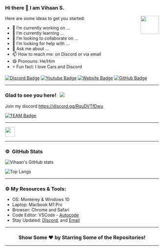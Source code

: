 ### Hi there 👋 I am Vihaan S.
<img align="right" height="60" width="60" alt="" src="https://cdn.discordapp.com/attachments/870832759034245126/934971178790043709/Wolf_test.png" />


Here are some ideas to get you started:

- 🔭 I’m currently working on ...
- 🌱 I’m currently learning ...
- 👯 I’m looking to collaborate on ...
- 🤔 I’m looking for help with ...
- 💬 Ask me about ...
- 📫 How to reach me: on Discord or via email
- 😄 Pronouns: He/Him
- ⚡ Fun fact: I love Cars and Discord

[![Discord Badge](https://img.shields.io/badge/-Discord-0e76a8?style=flat-square&logo=Discor&logoColor=white)](https://discord.gg/PCypEXv5Wa)
[![Youtube Badge](https://img.shields.io/badge/-Youtube-0e76a8?style=flat-square&logo=Youtbe&logoColor=white)](https://www.youtube.com/channel/UCGieKr5OZNYJkX-ApseKSuA)
[![Website Badge](https://img.shields.io/badge/Website-3b5998?style=flat-square&logo=google-chrome&logoColor=white)](https://vihaansaini.github.io/)
[![GitHub Badge](https://img.shields.io/badge/-GitHub-ffffff?style=flat-square&logo=Github&logoColor=black)](https://github.com/VihaanSaini)

---

### Glad to see you here! &nbsp; ![](https://komarev.com/ghpvc/?username=VihaanSaini&label=Views&color=blue&style=plastic)


Join my discord https://discord.gg/RquDVTfDwu

[![TEAM Badge](https://img.shields.io/badge/TEAM-TALKATIVE%20-17a6ec?style=for-the-badge)](https://github.com/VihaanSaini)

---

<img height="32" width="32" src="https://cdn.jsdelivr.net/npm/simple-icons@v6/icons/youtube.svg" />

---

### ⚙️ &nbsp;GitHub Stats

![Vihaan's GitHub stats](https://github-readme-stats.vercel.app/api?username=VihaanSaini&show_icons=true&theme=tokyonight) 

![Top Langs](https://github-readme-stats.vercel.app/api/top-langs/?username=VihaanSaini&langs_count=20&theme=tokyonight&layout=compact)

---

### ⚙️ My Resources & Tools:

- OS: Monterey & Windows 10
- Laptop: Macbook M1 Pro
- Browser: Chrome and Safari
- Code Editor: VSCode - [Autocode](https://autocode.com/dashboard/)
- Stay Updated: [Discord](https://discord.gg/PCypEXv5Wa), and [Email](mailto:Vihaansaini00@gmail.com)

---

<h3 align=center>Show Some ❤️ by Starring Some of the Repositories!</h3>

---
